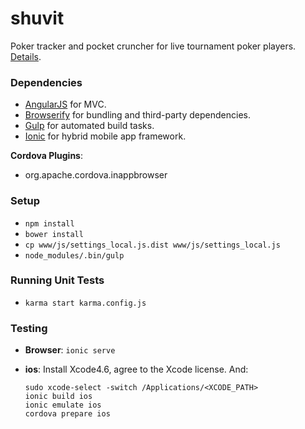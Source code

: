 shuvit
======

Poker tracker and pocket cruncher for live tournament poker players.
[Details](http://ngokevin.com/blog/poker19/).

### Dependencies

- [AngularJS](http://angularjs.org) for MVC.
- [Browserify](http://browserify.org/) for bundling and third-party
  dependencies.
- [Gulp](http://gulpjs.com) for automated build tasks.
- [Ionic](http://ionicframework.com) for hybrid mobile app framework.

**Cordova Plugins**:

- org.apache.cordova.inappbrowser

### Setup

- ```npm install```
- ```bower install```
- ```cp www/js/settings_local.js.dist www/js/settings_local.js```
- ```node_modules/.bin/gulp```

### Running Unit Tests

- ```karma start karma.config.js```

### Testing

- **Browser**: ```ionic serve```
- **ios**: Install Xcode4.6, agree to the Xcode license. And:

    ```
    sudo xcode-select -switch /Applications/<XCODE_PATH>
    ionic build ios
    ionic emulate ios
    cordova prepare ios
    ```
